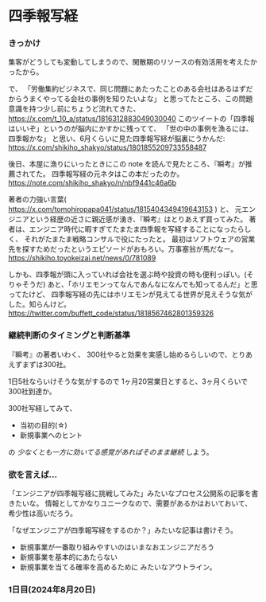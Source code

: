 
# 四季報写経


### きっかけ
集客がどうしても変動してしまうので、閑散期のリソースの有効活用を考えたかったから。

で、
「労働集約ビジネスで、同じ問題にあたったことのある会社はあるはずだからうまくやってる会社の事例を知りたいよな」
と思ってたところ、この問題意識を持つ少し前にちょうど流れてきた、
https://x.com/t_10_a/status/1816312883049030040
このツイートの「四季報はいいぞ」というのが脳内にかすかに残ってて、
「世の中の事例を漁るには、四季報かな」
と思い、6月くらいに見た四季報写経が脳裏にうかんだ: https://x.com/shikiho_shakyo/status/1801855209733558487


後日、本屋に漁りにいったときにこの note を読んで見たところ、『瞬考』が推薦されてた。
四季報写経の元ネタはこの本だったのか。
https://note.com/shikiho_shakyo/n/nbf9441c46a6b

著者の力強い言葉( https://x.com/tomohiropapa041/status/1815404349419643153 ) と、
元エンジニアという経歴の近さに親近感が湧き、『瞬考』はとりあえず買ってみた。
著者は、エンジニア時代に暇すぎてたまたま四季報を写経することになったらしく、
それがたまたま戦略コンサルで役にたったと。
最初はソフトウェアの営業先を探すためだったというエピソードがおもろい。万事塞翁が馬だなー。
https://shikiho.toyokeizai.net/news/0/781089


しかも、四季報が頭に入っていれば会社を選ぶ時や投資の時も便利っぽい。(そりゃそうだ)
あと、「ホリエモンってなんであんなになんでも知ってるんだ」と思ってたけど、
四季報写経の先にはホリエモンが見えてる世界が見えそうな気がした。知らんけど。
https://twitter.com/buffett_code/status/1818567462801359326




### 継続判断のタイミングと判断基準

『瞬考』の著者いわく、
300社やると効果を実感し始めるらしいので、とりあえずまずは300社。

1日5社ならいけそうな気がするので
1ヶ月20営業日とすると、3ヶ月くらいで300社到達か。

300社写経してみて、

* 当初の目的(☆)
* 新規事業へのヒント

の *少なくとも一方に効いてる感覚があればそのまま継続* しよう。




### 欲を言えば...

「エンジニアが四季報写経に挑戦してみた」みたいなプロセス公開系の記事を書きたいな。
情報としてかなりユニークなので、需要があるかはおいておいて、希少性は高いだろう。

「なぜエンジニアが四季報写経をするのか？」みたいな記事は書けそう。
* 新規事業が一番取り組みやすいのはいまなおエンジニアだろう
* 新規事業を基本的にあたらない
* 新規事業を当てる確率を高めるために
みたいなアウトライン。


### 1日目(2024年8月20日)

